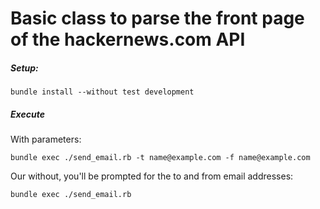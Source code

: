# Basic class to parse the front page of the hackernews.com API

#####  Setup: 
    bundle install --without test development

#####  Execute
  With parameters:
    
    bundle exec ./send_email.rb -t name@example.com -f name@example.com

  Our without, you'll be prompted for the to and from email addresses:
    
    bundle exec ./send_email.rb
